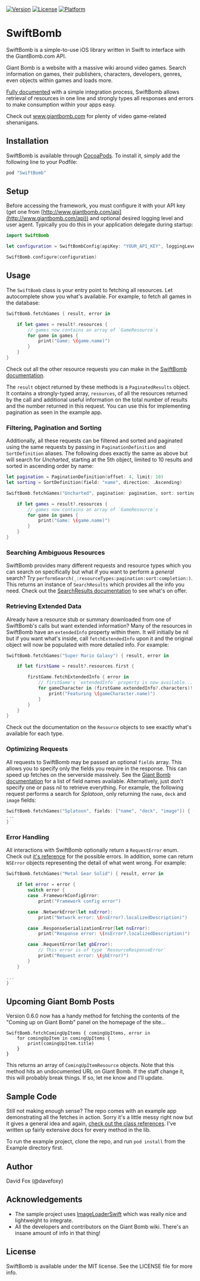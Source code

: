  [![Version](https://img.shields.io/cocoapods/v/SwiftBomb.svg?style=flat)](http://cocoapods.org/pods/SwiftBomb)
[![License](https://img.shields.io/cocoapods/l/SwiftBomb.svg?style=flat)](http://cocoapods.org/pods/SwiftBomb)
[![Platform](https://img.shields.io/cocoapods/p/SwiftBomb.svg?style=flat)](http://cocoapods.org/pods/SwiftBomb)

# SwiftBomb
SwiftBomb is a simple-to-use iOS library written in Swift to interface with the GiantBomb.com API. 

Giant Bomb is a website with a massive wiki around video games. Search information on games, their publishers, characters, developers, genres, even objects within games and loads more.

[Fully documented](http://cocoadocs.org/docsets/SwiftBomb/0.6.0) with a simple integration process, SwiftBomb allows retrieval of resources in one line and strongly types all responses and errors to make consumption within your apps easy.

Check out www.giantbomb.com for plenty of video game-related shenanigans.

## Installation
SwiftBomb is available through [CocoaPods](http://cocoapods.org). To install it, simply add the following line to your Podfile:

```ruby
pod "SwiftBomb"
```

## Setup
Before accessing the framework, you must configure it with your API key (get one from [http://www.giantbomb.com/api](http://www.giantbomb.com/api)) and optional desired logging level and user agent. Typically you do this in your application delegate during startup:
```swift
import SwiftBomb

let configuration = SwiftBombConfig(apiKey: "YOUR_API_KEY", loggingLevel: .Requests, userAgentIdentifier: "Your User Agent", networkingDelegate: networkingDelegate, urlRequestCachePolicy: .UseProtocolCachePolicy)

SwiftBomb.configure(configuration)
```

## Usage
The `SwiftBomb` class is your entry point to fetching all resources. Let autocomplete show you what's available. For example, to fetch all games in the database:
```swift
SwiftBomb.fetchGames { result, error in

	if let games = result?.resources {
		// games now contains an array of `GameResource`s
		for game in games {
			print("Game: \(game.name)")
		}
	}
}
```

Check out all the other resource requests you can make in the [SwiftBomb documentation](http://cocoadocs.org/docsets/SwiftBomb/0.6.1/Classes/SwiftBomb.html).

The `result` object returned by these methods is a `PaginatedResults` object. It contains a strongly-typed array, `resources`, of all the resources returned by the call and additional useful information on the total number of results and the number returned in this request. You can use this for implementing pagination as seen in the example app.

### Filtering, Pagination and Sorting
Additionally, all these requests can be filtered and sorted and paginated using the same requests by passing in `PaginationDefinition` and `SortDefinition` aliases. The following does exactly the same as above but will search for *Uncharted*, starting at the 5th object, limited to 10 results and sorted in ascending order by name:
```swift
let pagination = PaginationDefinition(offset: 4, limit: 10)
let sorting = SortDefinition(field: "name", direction: .Ascending)

SwiftBomb.fetchGames("Uncharted", pagination: pagination, sort: sorting) { result, error in

	if let games = result?.resources {
		// games now contains an array of `GameResource`s
		for game in games {
			print("Game: \(game.name)")
		}
	}
}
```

### Searching Ambiguous Resources
SwiftBomb provides many different requests and resource types which you can search on specifically but what if you want to perform a *general* search? Try `performSearch(_:resourceTypes:pagination:sort:completion:)`. This returns an instance of `SearchResults` which provides all the info you need. Check out the [SearchResults documentation](http://cocoadocs.org/docsets/SwiftBomb/0.6.1/Structs/SearchResults.html) to see what's on offer.

### Retrieving Extended Data
Already have a resource stub or summary downloaded from one of SwiftBomb's calls but want extended information? Many of the resources in SwiftBomb have an `extendedInfo` property within them. It will initially be nil but if you want what's inside, call `fetchExtendedInfo` upon it and the original object will now be populated with more detailed info. For example:

```swift
SwiftBomb.fetchGames("Super Mario Galaxy") { result, error in

	if let firstGame = result?.resources.first {

		firstGame.fetchExtendedInfo { error in
			// firstGame's `extendedInfo` property is now available...
			for gameCharacter in (firstGame.extendedInfo?.characters)! {
				print("Featuring \(gameCharacter.name)")
			}
		}
	}
}
```
Check out the documentation on the `Resource` objects to see exactly what's available for each type.

### Optimizing Requests
All requests to SwiftBomb may be passed an optional `fields` array. This allows you to specify only the fields you require in the response. This can speed up fetches on the serverside massively. See the [Giant Bomb documentation](http://http://www.giantbomb.com/api/documentation) for a list of field names available. Alternatively, just don't specify one or pass nil to retrieve everything. For example, the following request performs a search for *Splatoon*, only returning the `name`, `deck` and `image` fields:

```swift
SwiftBomb.fetchGames("Splatoon", fields: ["name", "deck", "image"]) { (results, error) in
...
}
```

### Error Handling
All interactions with SwiftBomb optionally return a `RequestError` enum. Check out [it's reference](http://cocoadocs.org/docsets/SwiftBomb/0.6.1/Enums/RequestError.html) for the possible errors. In addition, some can return `NSError` objects representing the detail of what went wrong. For example:

```swift
SwiftBomb.fetchGames("Metal Gear Solid") { result, error in

	if let error = error {
		switch error {
		case .FrameworkConfigError:
			print("Framework config error")

		case .NetworkError(let nsError):
			print("Network error: \(nsError?.localizedDescription)")

		case .ResponseSerializationError(let nsError):
			print("Response error: \(nsError?.localizedDescription)")

		case .RequestError(let gbError):
			// This error is of type `ResourceResponseError`
			print("Request error: \(gbError)")
		}
	}

...
}
```

## Upcoming Giant Bomb Posts
Version 0.6.0 now has a handy method for fetching the contents of the "Coming up on Giant Bomb" panel on the homepage of the site...
```
SwiftBomb.fetchComingUpItems { comingUpItems, error in
	for comingUpItem in comingUpItems {
		print(comingUpItem.title)
	}
}
```

This returns an array of `ComingUpItemResource` objects. Note that this method hits an undocumented URL on Giant Bomb. If the staff change it, this will probably break things. If so, let me know and I'll update.

## Sample Code
Still not making enough sense? The repo comes with an example app demonstrating all the fetches in action. Sorry it's a little messy right now but it gives a general idea and again, [check out the class references](http://cocoadocs.org/docsets/SwiftBomb/0.6.1/). I've written up fairly extensive docs for every method in the lib.

To run the example project, clone the repo, and run `pod install` from the Example directory first.

## Author
David Fox (@davefoxy)

## Acknowledgements
- The sample project uses [ImageLoaderSwift](https://github.com/hirohisa/ImageLoaderSwift) which was really nice and lightweight to integrate.
- All the developers and contributors on the Giant Bomb wiki. There's an insane amount of info in that thing!

## License
SwiftBomb is available under the MIT license. See the LICENSE file for more info.
